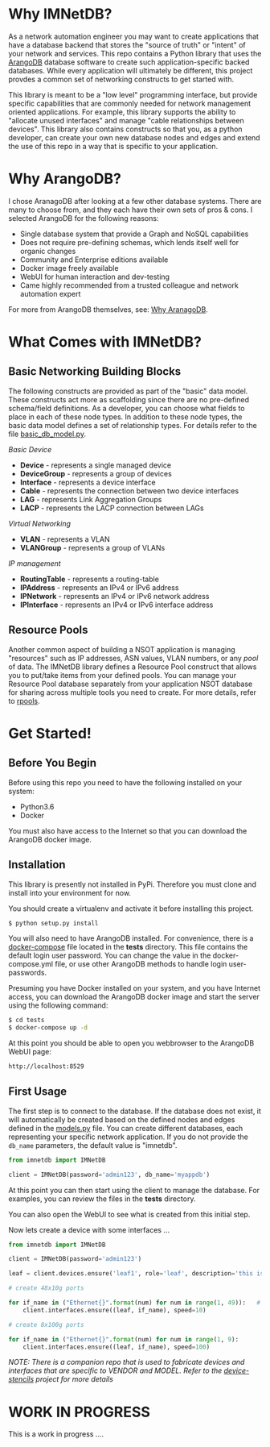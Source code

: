# Why IMNetDB?

As a network automation engineer you may want to create applications that have a database backend that stores
the "source of truth" or "intent" of your network and services.  This repo contains a Python library that
uses the [ArangoDB](https://www.arangodb.com/) database software to create such application-specific backed
databases.  While every application will ultimately be different, this project provdes a common set of networking 
constructs to get started with.  

This library is meant to be a "low level" programming interface, but provide specific capabilities that are 
commonly needed for network management oriented applications.  For example, this library supports the ability
to "allocate unused interfaces" and manage "cable relationships between devices".  This library also contains 
constructs so that you, as a python developer, can create your own new database nodes and edges and extend the use 
of this repo in a way that is specific to your application.

# Why ArangoDB?

I chose AranagoDB after looking at a few other database systems.  There are many to choose from, and they each
have their own sets of pros & cons.  I selected ArangoDB for the following reasons:

  * Single database system that provide a Graph and NoSQL capabilities
  * Does not require pre-defining schemas, which lends itself well for organic changes
  * Community and Enterprise editions available
  * Docker image freely available
  * WebUI for human interaction and dev-testing 
  * Came highly recommended from a trusted colleague and network automation expert
  
For more from ArangoDB themselves, see: [Why AranagoDB](https://www.arangodb.com/why-arangodb/).  

# What Comes with IMNetDB?

## Basic Networking Building Blocks

The following constructs are provided as part of the "basic" data model.  These constructs act more as
scaffolding since there are no pre-defined schema/field definitions.  As a developer, you can choose what
fields to place in each of these node types.  In addition to these node types, the basic data model 
defines a set of relationship types.  For details refer to the file [basic_db_model.py](imnetdb/db/basic_db_model.py).
 
*Basic Device*

   * **Device** - represents a single managed device
   * **DeviceGroup** - represents a group of devices
   * **Interface** - represents a device interface
   * **Cable** - represents the connection between two device interfaces
   * **LAG** - represents Link Aggregation Groups
   * **LACP** - represents the LACP connection between LAGs

*Virtual Networking*
   
   * **VLAN** - represents a VLAN
   * **VLANGroup** - represents a group of VLANs
   
*IP management*

   * **RoutingTable** - represents a routing-table
   * **IPAddress** - represents an IPv4 or IPv6 address
   * **IPNetwork** - represents an IPv4 or IPv6 network address
   * **IPInterface** - represents an IPv4 or IPv6 interface address

## Resource Pools

Another common aspect of building a NSOT application is managing "resources" such as IP addresses, ASN values,
VLAN numbers, or any *pool* of data.  The IMNetDB library defines a Resource Pool construct that allows you to 
put/take items from your defined pools.  You can manage your Resource Pool database separately from your
application NSOT database for sharing across multiple tools you need to create.
For more details, refer to [rpools](imnetdb/rpools).

# Get Started!
   
## Before You Begin

Before using this repo you need to have the following installed on your system:

  * Python3.6
  * Docker
  
You must also have access to the Internet so that you can download the ArangoDB docker image.  
  
## Installation

This library is presently not installed in PyPi.  Therefore
you must clone and install into your environment for now.  

You should create a virtualenv and activate it before installing
this project.

````bash
$ python setup.py install
````

You will also need to have ArangoDB installed.  For convenience,
there is a [docker-compose](tests/docker-compose.yml) file located in the **tests** directory.  This
file contains the default login user password.  You can change the value in the docker-compose.yml file,
or use other ArangoDB methods to handle login user-passwords.

Presuming you have Docker installed on your system, and you have Internet access, you can
download the ArangoDB docker image and start the server using the following 
command:

```bash
$ cd tests
$ docker-compose up -d
```

At this point you should be able to open you webbrowser to the ArangoDB WebUI
page:

```bash
http://localhost:8529
```

## First Usage

The first step is to connect to the database.  If the database does not exist, it will automatically be
created based on the defined nodes and edges defined in the [models.py](imnetdb/db/basic_db_model.py) file.  You
can create different databases, each representing your specific network application.  If you do not provide
the `db_name` parameters, the default value is "imnetdb".

````python
from imnetdb import IMNetDB

client = IMNetDB(password='admin123', db_name='myappdb')
````

At this point you can then start using the client to manage the database.
For examples, you can review the files in the **tests** directory.

You can also open the WebUI to see what is created from this initial step.

Now lets create a device with some interfaces ...

````python
from imnetdb import IMNetDB

client = IMNetDB(password='admin123')

leaf = client.devices.ensure('leaf1', role='leaf', description='this is my spine')

# create 48x10g ports

for if_name in ("Ethernet{}".format(num) for num in range(1, 49)):   # range does not include stop value, so +1
    client.interfaces.ensure((leaf, if_name), speed=10)

# create 8x100g ports

for if_name in ("Ethernet{}".format(num) for num in range(1, 9):
    client.interfaces.ensure((leaf, if_name), speed=100)
````

*NOTE: There is a companion repo that is used to fabricate devices and interfaces that are specific to 
VENDOR and MODEL.  Refer to the [device-stencils](https://github.com/imnetdb/device-stencils)
project for more details*


# WORK IN PROGRESS

This is a work in progress ....
